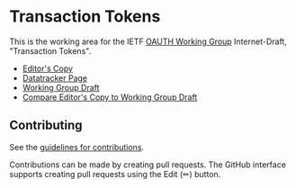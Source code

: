 # Transaction Tokens

This is the working area for the IETF [OAUTH Working Group](https://datatracker.ietf.org/wg/oauth/documents/) Internet-Draft, "Transaction Tokens".

* [Editor's Copy](https://drafts.oauth.net/oauth-transaction-tokens/draft-ietf-oauth-transaction-tokens)
* [Datatracker Page](https://datatracker.ietf.org/doc/draft-ietf-oauth-transaction-tokens/)
* [Working Group Draft](https://datatracker.ietf.org/doc/html/draft-ietf-oauth-transaction-tokens)
* [Compare Editor's Copy to Working Group Draft](https://oauth-wg.github.io/oauth-transaction-tokens/#go.draft-ietf-oauth-transaction-tokens.diff)


## Contributing

See the
[guidelines for contributions](https://github.com/oauth-wg/oauth-transaction-tokens/blob/main/CONTRIBUTING.md).

Contributions can be made by creating pull requests.
The GitHub interface supports creating pull requests using the Edit (✏) button.